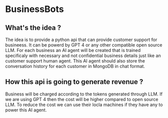 # BusinessBots

## What's the idea ?

The idea is to provide a python api that can provide customer support for busineess. It can be powerd by GPT 4 or any other compatible open source LLM. For each business an AI agent will be created that is trained specificaly with necessary and not confidential business details just like an customer support human agent. This AI agent should also store the conversation history for each customer in MongoDB in chat format.

## How this api is going to generate revenue ?

Business will be charged according to the tokens generated through LLM. If we are using GPT 4 then the cost will be higher compared to open source LLM. To reduce the cost we can use their locla machines if they have any to power this AI agent. 
